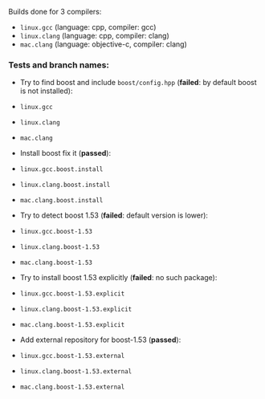 Builds done for 3 compilers:
* `linux.gcc` (language: cpp, compiler: gcc)
* `linux.clang` (language: cpp, compiler: clang)
* `mac.clang` (language: objective-c, compiler: clang)

### Tests and branch names:
* Try to find boost and include `boost/config.hpp` (**failed**: by default boost is not installed):
 * `linux.gcc`
 * `linux.clang`
 * `mac.clang`

* Install boost fix it (**passed**):
 * `linux.gcc.boost.install`
 * `linux.clang.boost.install`
 * `mac.clang.boost.install`

* Try to detect boost 1.53 (**failed**: default version is lower):
 * `linux.gcc.boost-1.53`
 * `linux.clang.boost-1.53`
 * `mac.clang.boost-1.53`

* Try to install boost 1.53 explicitly (**failed**: no such package):
 * `linux.gcc.boost-1.53.explicit`
 * `linux.clang.boost-1.53.explicit`
 * `mac.clang.boost-1.53.explicit`

* Add external repository for boost-1.53 (**passed**):
 * `linux.gcc.boost-1.53.external`
 * `linux.clang.boost-1.53.external`
 * `mac.clang.boost-1.53.external`
